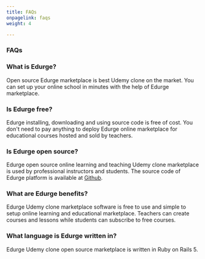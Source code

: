 ```yaml
---
title: FAQs
onpagelink: faqs
weight: 4

---
```


### FAQs

### What is Edurge?
Open source Edurge marketplace is best Udemy clone on the market. You can set up your online school in minutes with the help of Edurge marketplace.
### Is Edurge free?
Edurge installing, downloading and using source code is free of cost. You don't need to pay anything to deploy Edurge online marketplace for educational courses hosted and sold by teachers.
### Is Edurge open source?
Edurge open source online learning and teaching Udemy clone marketplace is used by professional instructors and students. The source code of Edurge platform is available at [Github](https://github.com/yshmarov/edurge).
### What are Edurge benefits?
Edurge Udemy clone marketplace software is free to use and simple to setup online learning and educational marketplace. Teachers can create courses and lessons while students can subscribe to free courses.
### What language is Edurge written in?
Edurge Udemy clone open source marketplace is written in Ruby on Rails 5.

